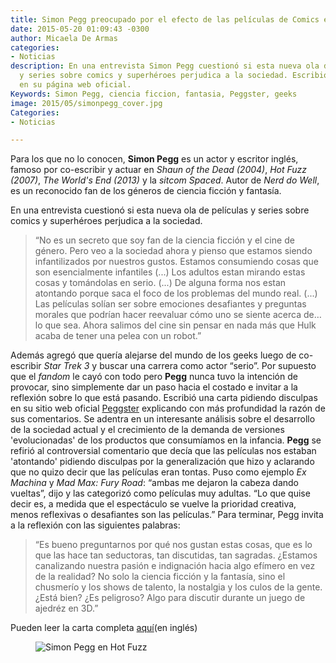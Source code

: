 ```yaml
---
title: Simon Pegg preocupado por el efecto de las películas de Comics en la sociedad.
date: 2015-05-20 01:09:43 -0300
author: Micaela De Armas
categories:
- Noticias
description: En una entrevista Simon Pegg cuestionó si esta nueva ola de películas
  y series sobre comics y superhéroes perjudica a la sociedad. Escribió una carta
  en su página web oficial.
Keywords: Simon Pegg, ciencia ficcion, fantasia, Peggster, geeks
image: 2015/05/simonpegg_cover.jpg
Categories:
- Noticias

---
```

Para los que no lo conocen, **Simon Pegg** es un actor y escritor inglés, famoso por co-escribir y actuar en *Shaun of the Dead (2004)*, *Hot Fuzz (2007)*, *The World's End (2013)* y la *sitcom Spaced*. Autor de *Nerd do Well*, es un reconocido fan de los géneros de ciencia ficción y fantasía.

En una entrevista cuestionó si esta nueva ola de películas y series sobre comics y superhéroes perjudica a la sociedad.

>“No es un secreto que soy fan de la ciencia ficción y el cine de género. Pero veo a la sociedad ahora y pienso que estamos siendo infantilizados por nuestros gustos. Estamos consumiendo cosas que son esencialmente infantiles (...) Los adultos estan mirando estas cosas y tomándolas en serio. (...) De alguna forma nos estan atontando porque saca el foco de los problemas del mundo real. (...) Las películas solían ser sobre emociones desafiantes y preguntas morales que podrían hacer reevaluar cómo uno se siente acerca de… lo que sea. Ahora salimos del cine sin pensar en nada más que Hulk acaba de tener una pelea con un robot.”

Además agregó que quería alejarse del mundo de los geeks luego de co-escribir *Star Trek 3* y buscar una carrera como actor “serio”.
Por supuesto que el *fandom* le cayó con todo pero **Pegg** nunca tuvo la intención de provocar, sino simplemente dar un paso hacia el costado e invitar a la reflexión sobre lo que está pasando.
Escribió una carta pidiendo disculpas en su sitio web oficial [Peggster](http://simonpegg.net/) explicando con más profundidad la razón de sus comentarios. Se adentra en un interesante análisis sobre el desarrollo de la sociedad actual y el crecimiento de la demanda de versiones 'evolucionadas' de los productos que consumíamos en la infancia.
**Pegg** se refirió al controversial comentario que decía que las películas nos estaban 'atontando' pidiendo disculpas por la generalización que hizo y aclarando que no quizo decir que las películas eran tontas. Puso como ejemplo *Ex Machina* y *Mad Max: Fury Road*: “ambas me dejaron la cabeza dando vueltas”, dijo y las categorizó como películas muy adultas. “Lo que quise decir es, a medida que el espectáculo se vuelve la prioridad creativa, menos reflexivas o desafiantes son las películas.”
Para terminar,  Pegg invita a la reflexión con las siguientes palabras:

>“Es bueno preguntarnos por qué nos gustan estas cosas, que es lo que las hace tan seductoras, tan discutidas, tan sagradas. ¿Estamos canalizando nuestra pasión e indignación hacia algo efímero en vez de la realidad? No solo la ciencia ficción y la fantasía, sino el chusmerío y los shows de talento, la nostalgia y los culos de la gente. ¿Está bien? ¿Es peligroso? Algo para discutir durante un juego de ajedréz en 3D.”


Pueden leer la carta completa [aquí](http://simonpegg.net/2015/05/19/big-mouth-strikes-again/)(en inglés)

<figure>
<img src="/img/2015/05/simonpegg_hf.gif"  alt="Simon Pegg en Hot Fuzz" />
</figure>